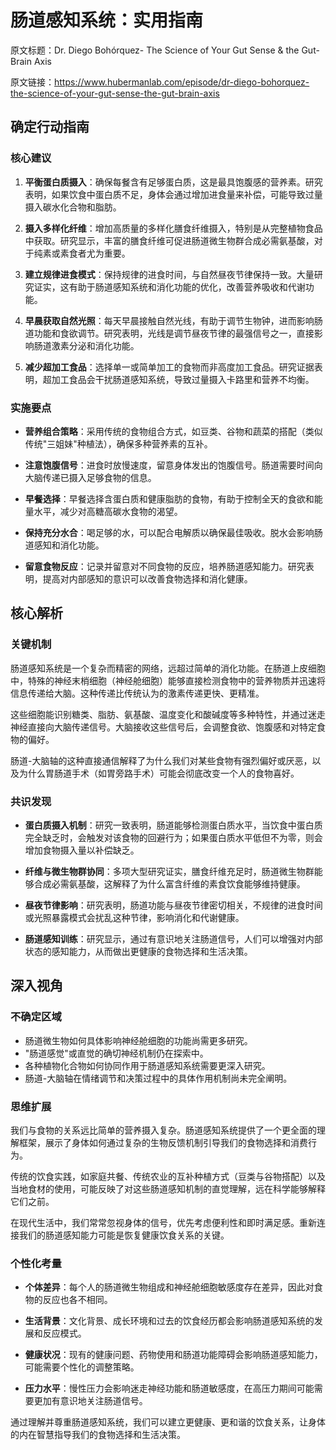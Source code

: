 # 肠道感知系统：实用指南

原文标题：Dr. Diego Bohórquez- The Science of Your Gut Sense & the Gut-Brain Axis

原文链接：https://www.hubermanlab.com/episode/dr-diego-bohorquez-the-science-of-your-gut-sense-the-gut-brain-axis

<YouTube videoId="SZSRgyl7pyQ" />

## 确定行动指南

### 核心建议

1. **平衡蛋白质摄入**：确保每餐含有足够蛋白质，这是最具饱腹感的营养素。研究表明，如果饮食中蛋白质不足，身体会通过增加进食量来补偿，可能导致过量摄入碳水化合物和脂肪。

2. **摄入多样化纤维**：增加高质量的多样化膳食纤维摄入，特别是从完整植物食品中获取。研究显示，丰富的膳食纤维可促进肠道微生物群合成必需氨基酸，对于纯素或素食者尤为重要。

3. **建立规律进食模式**：保持规律的进食时间，与自然昼夜节律保持一致。大量研究证实，这有助于肠道感知系统和消化功能的优化，改善营养吸收和代谢功能。

4. **早晨获取自然光照**：每天早晨接触自然光线，有助于调节生物钟，进而影响肠道功能和食欲调节。研究表明，光线是调节昼夜节律的最强信号之一，直接影响肠道激素分泌和消化功能。

5. **减少超加工食品**：选择单一或简单加工的食物而非高度加工食品。研究证据表明，超加工食品会干扰肠道感知系统，导致过量摄入卡路里和营养不均衡。

### 实施要点

- **营养组合策略**：采用传统的食物组合方式，如豆类、谷物和蔬菜的搭配（类似传统"三姐妹"种植法），确保多种营养素的互补。

- **注意饱腹信号**：进食时放慢速度，留意身体发出的饱腹信号。肠道需要时间向大脑传递已摄入足够食物的信息。

- **早餐选择**：早餐选择含蛋白质和健康脂肪的食物，有助于控制全天的食欲和能量水平，减少对高糖高碳水食物的渴望。

- **保持充分水合**：喝足够的水，可以配合电解质以确保最佳吸收。脱水会影响肠道感知和消化功能。

- **留意食物反应**：记录并留意对不同食物的反应，培养肠道感知能力。研究表明，提高对内部感知的意识可以改善食物选择和消化健康。

## 核心解析

### 关键机制

肠道感知系统是一个复杂而精密的网络，远超过简单的消化功能。在肠道上皮细胞中，特殊的神经末梢细胞（神经舱细胞）能够直接检测食物中的营养物质并迅速将信息传递给大脑。这种传递比传统认为的激素传递更快、更精准。

这些细胞能识别糖类、脂肪、氨基酸、温度变化和酸碱度等多种特性，并通过迷走神经直接向大脑传递信号。大脑接收这些信号后，会调整食欲、饱腹感和对特定食物的偏好。

肠道-大脑轴的这种直接通信解释了为什么我们对某些食物有强烈偏好或厌恶，以及为什么胃肠道手术（如胃旁路手术）可能会彻底改变一个人的食物喜好。

### 共识发现

- **蛋白质摄入机制**：研究一致表明，肠道能够检测蛋白质水平，当饮食中蛋白质完全缺乏时，会触发对该食物的回避行为；如果蛋白质水平低但不为零，则会增加食物摄入量以补偿缺乏。

- **纤维与微生物群协同**：多项大型研究证实，膳食纤维充足时，肠道微生物群能够合成必需氨基酸，这解释了为什么富含纤维的素食饮食能够维持健康。

- **昼夜节律影响**：研究表明，肠道功能与昼夜节律密切相关，不规律的进食时间或光照暴露模式会扰乱这种节律，影响消化和代谢健康。

- **肠道感知训练**：研究显示，通过有意识地关注肠道信号，人们可以增强对内部状态的感知能力，从而做出更健康的食物选择和生活决策。

## 深入视角

### 不确定区域

- 肠道微生物如何具体影响神经舱细胞的功能尚需更多研究。
- "肠道感觉"或直觉的确切神经机制仍在探索中。
- 各种植物化合物如何协同作用于肠道感知系统需要更深入研究。
- 肠道-大脑轴在情绪调节和决策过程中的具体作用机制尚未完全阐明。

### 思维扩展

我们与食物的关系远比简单的营养摄入复杂。肠道感知系统提供了一个更全面的理解框架，展示了身体如何通过复杂的生物反馈机制引导我们的食物选择和消费行为。

传统的饮食实践，如家庭共餐、传统农业的互补种植方式（豆类与谷物搭配）以及当地食材的使用，可能反映了对这些肠道感知机制的直觉理解，远在科学能够解释它们之前。

在现代生活中，我们常常忽视身体的信号，优先考虑便利性和即时满足感。重新连接我们的肠道感知能力可能是恢复健康饮食关系的关键。

### 个性化考量

- **个体差异**：每个人的肠道微生物组成和神经舱细胞敏感度存在差异，因此对食物的反应也各不相同。
  
- **生活背景**：文化背景、成长环境和过去的饮食经历都会影响肠道感知系统的发展和反应模式。

- **健康状况**：现有的健康问题、药物使用和肠道功能障碍会影响肠道感知能力，可能需要个性化的调整策略。

- **压力水平**：慢性压力会影响迷走神经功能和肠道敏感度，在高压力期间可能需要更加有意识地关注肠道信号。

通过理解并尊重肠道感知系统，我们可以建立更健康、更和谐的饮食关系，让身体的内在智慧指导我们的食物选择和生活决策。
